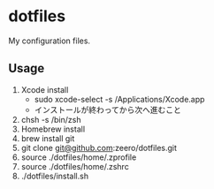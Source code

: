 # dotfiles

My configuration files.

## Usage

1. Xcode install
   * sudo xcode-select -s /Applications/Xcode.app
   * インストールが終わってから次へ進むこと
1. chsh -s /bin/zsh
1. Homebrew install
1. brew install git
1. git clone git@github.com:zeero/dotfiles.git
1. source ./dotfiles/home/.zprofile
1. source ./dotfiles/home/.zshrc
1. ./dotfiles/install.sh

